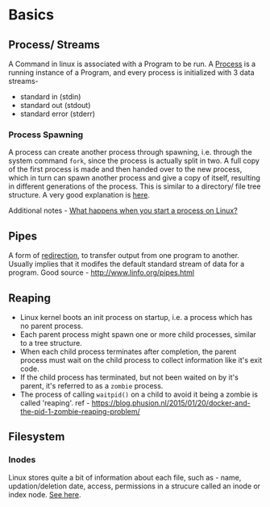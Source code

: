 # Basics

## Process/ Streams
A Command in linux is associated with a Program to be run. A [Process](http://www.linfo.org/process.html) is a running instance of a Program, and every process is initialized with 3 data streams-
* standard in (stdin)
* standard out (stdout)
* standard error (stderr)

### Process Spawning
A process can create another process through spawning, i.e. through the system command `fork`, since the process is actually split in two. A full copy of the first process is made and then handed over to the new process, which in turn can spawn another process and give a copy of itself, resulting in different generations of the process. This is similar to a directory/ file tree structure. A very good explanation is [here](http://www.linfo.org/process.html).

Additional notes - [What happens when you start a process on Linux?](https://jvns.ca/blog/2016/10/04/exec-will-eat-your-brain/)

## Pipes
A form of [redirection](http://www.linfo.org/redirection.html), to transfer output from one program to another. Usually implies that it modifes the default standard stream of data for a program. Good source - http://www.linfo.org/pipes.html

## Reaping
* Linux kernel boots an init process on startup, i.e. a process which has no parent process.
* Each parent process might spawn one or more child processes, similar to a tree structure.
* When each child process terminates after completion, the parent process must wait on the child process to collect information like it's exit code.
* If the child process has terminated, but not been waited on by it's parent, it's referred to as a `zombie` process.
* The process of calling `waitpid()` on a child to avoid it being a zombie is called 'reaping'.
ref - https://blog.phusion.nl/2015/01/20/docker-and-the-pid-1-zombie-reaping-problem/

## Filesystem

### Inodes
Linux stores quite a bit of information about each file, such as - name, updation/deletion date, access, permissions in a strucure called an inode or index node. [See here](https://www.cyberciti.biz/tips/understanding-unixlinux-filesystem-inodes.html).

